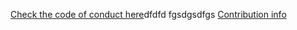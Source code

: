 [Check the code of conduct here](/blob/master/CODE_OF_CONDUCT.md)dfdfd
fgsdgsdfgs
[Contribution info](https://github.com/BasicAirData/Document-Templates/blob/master/general-info.md)
